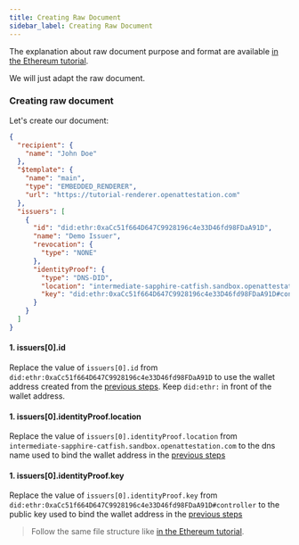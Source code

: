 ```yaml
---
title: Creating Raw Document
sidebar_label: Creating Raw Document
---
```


The explanation about raw document purpose and format are available [in the Ethereum tutorial](/docs/topics/verifiable-documents/ethereum/raw-document).

We will just adapt the raw document.

### Creating raw document

Let's create our document:

```json
{
  "recipient": {
    "name": "John Doe"
  },
  "$template": {
    "name": "main",
    "type": "EMBEDDED_RENDERER",
    "url": "https://tutorial-renderer.openattestation.com"
  },
  "issuers": [
    {
      "id": "did:ethr:0xaCc51f664D647C9928196c4e33D46fd98FDaA91D",
      "name": "Demo Issuer",
      "revocation": {
        "type": "NONE"
      },
      "identityProof": {
        "type": "DNS-DID",
        "location": "intermediate-sapphire-catfish.sandbox.openattestation.com",
        "key": "did:ethr:0xaCc51f664D647C9928196c4e33D46fd98FDaA91D#controller"
      }
    }
  ]
}
```

#### 1. issuers[0].id

Replace the value of `issuers[0].id` from `did:ethr:0xaCc51f664D647C9928196c4e33D46fd98FDaA91D` to use the wallet address created from the [previous steps](/docs/topics/verifiable-documents/did/create). Keep `did:ethr:` in front of the wallet address.

#### 1. issuers[0].identityProof.location

Replace the value of `issuers[0].identityProof.location` from `intermediate-sapphire-catfish.sandbox.openattestation.com` to the dns name used to bind the wallet address in the [previous steps](/docs/topics/verifiable-documents/did/dns)

#### 1. issuers[0].identityProof.key

Replace the value of `issuers[0].identityProof.key` from `did:ethr:0xaCc51f664D647C9928196c4e33D46fd98FDaA91D#controller` to the public key used to bind the wallet address in the [previous steps](/docs/topics/verifiable-documents/did/dns)

> Follow the same file structure like [in the Ethereum tutorial](/docs/topics/verifiable-documents/ethereum/raw-document#saving-the-raw-document).
